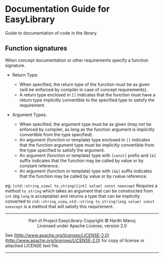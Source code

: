 # Documentation Guide for EasyLibrary

Guide to documentation of code in the library.

## Function signatures

When concept documentation or other requirements specify a function signature.

- Return Type:
    - When specified, the return type of the function must be as given (will be enforced by compiler in case of concept requirements).
    - A return type enclosed in `[]` indicates that the function must have a return type implicitly convertible to the specified type to satisfy the requirement.

- Argument Types:
    - When specified, the argument type must be as given (may not be enforced by compiler, as long as the function argument is implicitly convertible from the type specified).
    - An argument (function or template) type enclosed in `[]` indicates that the function argument type must be implicitly convertible from the type specified to satisfy the argument.
    - An argument (function or template) type with `[const]` prefix and `[&]` suffix indicates that the function may be called by value or by constant reference.
    - An argument (function or template) type with `[&&]` suffix indicates that the function may be called by value or by rvalue reference.

eg: `[std::string_view] to_string([int] value) const noexcept`
Requires a method `to_string` which takes an argument that can be constructed from `int` (eg `long` is acceptable) and returns a type that can be implicitly converted to `std::string_view`, `std::string to_string(long value) const noexcept` is a method that will satisfy this requirement.



<hr/>
<p style="text-align: center;">
Part of Project EasyLibrary
Copyright &copy; Harith Manoj <br>
Licensed under Apache License, version 2.0 <br></p>

See [http://www.apache.org/licenses/LICENSE-2.0](http://www.apache.org/licenses/LICENSE-2.0) for copy of license or attached LICENSE text file.

<hr/>
